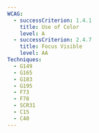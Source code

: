 ```yaml
---
WCAG:
  - successCriterion: 1.4.1
    title: Use of Color
    level: A
  - successCriterion: 2.4.7
    title: Focus Visible
    level: AA
Techniques:
  - G149
  - G165
  - G183
  - G195
  - F73
  - F78
  - SCR31
  - C15
  - C40
---
```

